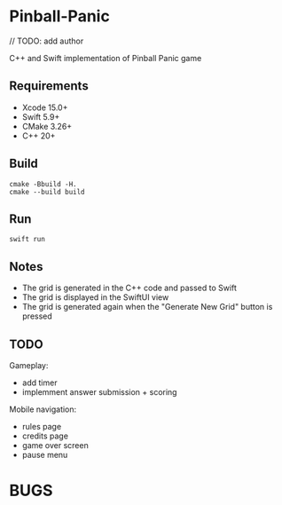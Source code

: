 # Pinball-Panic

// TODO: add author

C++ and Swift implementation of Pinball Panic game

## Requirements

- Xcode 15.0+
- Swift 5.9+
- CMake 3.26+
- C++ 20+

## Build

```
cmake -Bbuild -H.
cmake --build build
```

## Run

```
swift run
```

## Notes

- The grid is generated in the C++ code and passed to Swift
- The grid is displayed in the SwiftUI view
- The grid is generated again when the "Generate New Grid" button is pressed

## TODO

Gameplay:
- add timer
- implemment answer submission + scoring

Mobile navigation:
- rules page
- credits page
- game over screen
- pause menu

# BUGS

